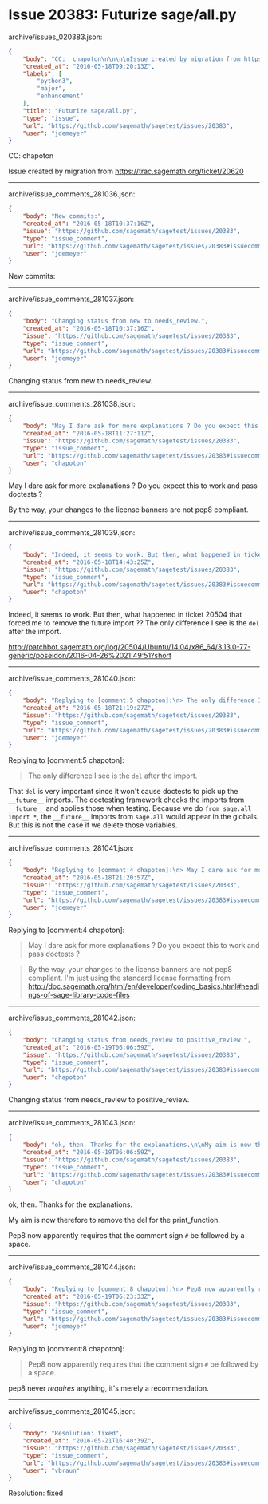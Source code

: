 # Issue 20383: Futurize sage/all.py

archive/issues_020383.json:
```json
{
    "body": "CC:  chapoton\n\n\n\nIssue created by migration from https://trac.sagemath.org/ticket/20620\n\n",
    "created_at": "2016-05-18T09:20:13Z",
    "labels": [
        "python3",
        "major",
        "enhancement"
    ],
    "title": "Futurize sage/all.py",
    "type": "issue",
    "url": "https://github.com/sagemath/sagetest/issues/20383",
    "user": "jdemeyer"
}
```
CC:  chapoton



Issue created by migration from https://trac.sagemath.org/ticket/20620





---

archive/issue_comments_281036.json:
```json
{
    "body": "New commits:",
    "created_at": "2016-05-18T10:37:16Z",
    "issue": "https://github.com/sagemath/sagetest/issues/20383",
    "type": "issue_comment",
    "url": "https://github.com/sagemath/sagetest/issues/20383#issuecomment-281036",
    "user": "jdemeyer"
}
```

New commits:



---

archive/issue_comments_281037.json:
```json
{
    "body": "Changing status from new to needs_review.",
    "created_at": "2016-05-18T10:37:16Z",
    "issue": "https://github.com/sagemath/sagetest/issues/20383",
    "type": "issue_comment",
    "url": "https://github.com/sagemath/sagetest/issues/20383#issuecomment-281037",
    "user": "jdemeyer"
}
```

Changing status from new to needs_review.



---

archive/issue_comments_281038.json:
```json
{
    "body": "May I dare ask for more explanations ? Do you expect this to work and pass doctests ?\n\nBy the way, your changes to the license banners are not pep8 compliant.",
    "created_at": "2016-05-18T11:27:11Z",
    "issue": "https://github.com/sagemath/sagetest/issues/20383",
    "type": "issue_comment",
    "url": "https://github.com/sagemath/sagetest/issues/20383#issuecomment-281038",
    "user": "chapoton"
}
```

May I dare ask for more explanations ? Do you expect this to work and pass doctests ?

By the way, your changes to the license banners are not pep8 compliant.



---

archive/issue_comments_281039.json:
```json
{
    "body": "Indeed, it seems to work. But then, what happened in ticket 20504 that forced me to remove the future import ?? The only difference I see is the `del` after the import.\n\nhttp://patchbot.sagemath.org/log/20504/Ubuntu/14.04/x86_64/3.13.0-77-generic/poseidon/2016-04-26%2021:49:51?short",
    "created_at": "2016-05-18T14:43:25Z",
    "issue": "https://github.com/sagemath/sagetest/issues/20383",
    "type": "issue_comment",
    "url": "https://github.com/sagemath/sagetest/issues/20383#issuecomment-281039",
    "user": "chapoton"
}
```

Indeed, it seems to work. But then, what happened in ticket 20504 that forced me to remove the future import ?? The only difference I see is the `del` after the import.

http://patchbot.sagemath.org/log/20504/Ubuntu/14.04/x86_64/3.13.0-77-generic/poseidon/2016-04-26%2021:49:51?short



---

archive/issue_comments_281040.json:
```json
{
    "body": "Replying to [comment:5 chapoton]:\n> The only difference I see is the `del` after the import.\n\nThat `del` is very important since it won't cause doctests to pick up the `__future__` imports.\nThe doctesting framework checks the imports from `__future__` and applies those when testing. Because we do `from sage.all import *`, the `__future__` imports from `sage.all` would appear in the globals. But this is not the case if we delete those variables.",
    "created_at": "2016-05-18T21:19:27Z",
    "issue": "https://github.com/sagemath/sagetest/issues/20383",
    "type": "issue_comment",
    "url": "https://github.com/sagemath/sagetest/issues/20383#issuecomment-281040",
    "user": "jdemeyer"
}
```

Replying to [comment:5 chapoton]:
> The only difference I see is the `del` after the import.

That `del` is very important since it won't cause doctests to pick up the `__future__` imports.
The doctesting framework checks the imports from `__future__` and applies those when testing. Because we do `from sage.all import *`, the `__future__` imports from `sage.all` would appear in the globals. But this is not the case if we delete those variables.



---

archive/issue_comments_281041.json:
```json
{
    "body": "Replying to [comment:4 chapoton]:\n> May I dare ask for more explanations ? Do you expect this to work and pass doctests ?\n\n> By the way, your changes to the license banners are not pep8 compliant.\nI'm just using the standard license formatting from http://doc.sagemath.org/html/en/developer/coding_basics.html#headings-of-sage-library-code-files",
    "created_at": "2016-05-18T21:20:57Z",
    "issue": "https://github.com/sagemath/sagetest/issues/20383",
    "type": "issue_comment",
    "url": "https://github.com/sagemath/sagetest/issues/20383#issuecomment-281041",
    "user": "jdemeyer"
}
```

Replying to [comment:4 chapoton]:
> May I dare ask for more explanations ? Do you expect this to work and pass doctests ?

> By the way, your changes to the license banners are not pep8 compliant.
I'm just using the standard license formatting from http://doc.sagemath.org/html/en/developer/coding_basics.html#headings-of-sage-library-code-files



---

archive/issue_comments_281042.json:
```json
{
    "body": "Changing status from needs_review to positive_review.",
    "created_at": "2016-05-19T06:06:59Z",
    "issue": "https://github.com/sagemath/sagetest/issues/20383",
    "type": "issue_comment",
    "url": "https://github.com/sagemath/sagetest/issues/20383#issuecomment-281042",
    "user": "chapoton"
}
```

Changing status from needs_review to positive_review.



---

archive/issue_comments_281043.json:
```json
{
    "body": "ok, then. Thanks for the explanations.\n\nMy aim is now therefore to remove the del for the print_function.\n\nPep8 now apparently requires that the comment sign `#` be followed by a space.",
    "created_at": "2016-05-19T06:06:59Z",
    "issue": "https://github.com/sagemath/sagetest/issues/20383",
    "type": "issue_comment",
    "url": "https://github.com/sagemath/sagetest/issues/20383#issuecomment-281043",
    "user": "chapoton"
}
```

ok, then. Thanks for the explanations.

My aim is now therefore to remove the del for the print_function.

Pep8 now apparently requires that the comment sign `#` be followed by a space.



---

archive/issue_comments_281044.json:
```json
{
    "body": "Replying to [comment:8 chapoton]:\n> Pep8 now apparently requires that the comment sign `#` be followed by a space.\n\npep8 never *requires* anything, it's merely a recommendation.",
    "created_at": "2016-05-19T06:23:33Z",
    "issue": "https://github.com/sagemath/sagetest/issues/20383",
    "type": "issue_comment",
    "url": "https://github.com/sagemath/sagetest/issues/20383#issuecomment-281044",
    "user": "jdemeyer"
}
```

Replying to [comment:8 chapoton]:
> Pep8 now apparently requires that the comment sign `#` be followed by a space.

pep8 never *requires* anything, it's merely a recommendation.



---

archive/issue_comments_281045.json:
```json
{
    "body": "Resolution: fixed",
    "created_at": "2016-05-21T16:40:39Z",
    "issue": "https://github.com/sagemath/sagetest/issues/20383",
    "type": "issue_comment",
    "url": "https://github.com/sagemath/sagetest/issues/20383#issuecomment-281045",
    "user": "vbraun"
}
```

Resolution: fixed
